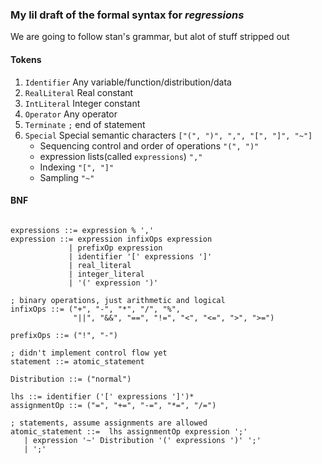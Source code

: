 ### My lil draft of the formal syntax for *regressions*

We are going to follow stan's grammar, but alot of stuff stripped out

#### Tokens

1. `Identifier` Any variable/function/distribution/data
2. `RealLiteral` Real constant
3. `IntLiteral` Integer constant
4. `Operator`  Any operator
5. `Terminate`  `;` end of statement
6. `Special` Special semantic characters `["(", ")", ",", "[", "]", "~"]`
    - Sequencing control and order of operations `"(", ")"`
    - expression lists(called `expressions`) `","`
    - Indexing `"[", "]"`
    - Sampling `"~"`
#### BNF

```

expressions ::= expression % ','
expression ::= expression infixOps expression
             | prefixOp expression
             | identifier '[' expressions ']'
             | real_literal
             | integer_literal
             | '(' expression ')'

; binary operations, just arithmetic and logical
infixOps ::= ("+", "-", "*", "/", "%",
              "||", "&&", "==", "!=", "<", "<=", ">", ">=")

prefixOps ::= ("!", "-")

; didn't implement control flow yet
statement ::= atomic_statement

Distribution ::= ("normal")

lhs ::= identifier ('[' expressions ']')*
assignmentOp ::= ("=", "+=", "-=", "*=", "/=")

; statements, assume assignments are allowed
atomic_statement ::=  lhs assignmentOp expression ';'
   | expression '~' Distribution '(' expressions ')' ';'
   | ';'
```